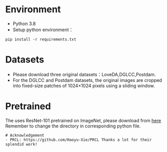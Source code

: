 # Environment
- Python 3.8
- Setup python environment：

```
pip install -r requirements.txt
```
# Datasets
- Please download three original datasets：LoveDA,DGLCC,Postdam.
- For the DGLCC and Postdam datasets, the original images are cropped into fixed-size patches of 1024×1024 pixels using a sliding window.
# Pretrained
The uses ResNet-101 pretrained on ImageNet, please download from [here](https://download.pytorch.org/models/resnet101-63fe2227.pth)  Remember to change the directory in corresponding python file.
```
# Acknowledgement
- PRCL: https://github.com/Haoyu-Xie/PRCL Thanks a lot for their splendid work!
